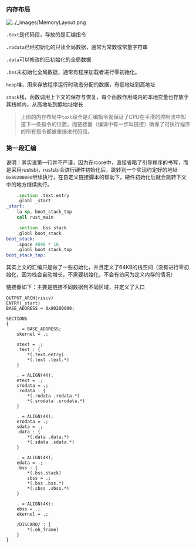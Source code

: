 ### 内存布局

![../_images/MemoryLayout.png](https://s2.loli.net/2022/04/26/pC75ZzlIU6Mdxot.png)

`.text`是代码段，存放的是汇编指令

`.rodata`已经初始化的只读全局数据，通常为常数或常量字符串

`.data`可以修改的已初始化的全局数据

`.bss`未初始化全局数据，通常有程序加载者进行零初始化。

`heap`堆，用来存放程序运行时动态分配的数据，有低地址到高地址

`stack`栈，函数调用上下文的保存与恢复，每个函数作用域内的本地变量也存放于其栈帧内，从高地址到低地址增长

> 上图的内存布局中`text`段全是汇编指令就保证了CPU在平滑的控制流中知道下一条指令的位置。而链接器（编译中有一步叫链接）确保了可执行程序的所有指令都被重排进代码段。

### 第一段汇编

说明：其实说第一行并不严谨，因为在rcore中，直接省略了引导程序的书写，而是采用rustsbi，rustsbi会进行硬件初始化后，跳转到一个实现约定好的地址`0x80200000`继续执行，在自定义链接脚本的帮助下，硬件初始化后就会跳转下文中的地方继续执行。

```asm
    .section .text.entry
    .globl _start
_start:
    la sp, boot_stack_top
    call rust_main

    .section .bss.stack
    .globl boot_stack
boot_stack:
    .space 4096 * 16
    .globl boot_stack_top
boot_stack_top:
```
其实上文的汇编只是做了一些初始化，并且定义了64KB的栈空间（没有进行零初始化，因为栈会自动增长，不需要初始化，不会有访问为定义内存的情况）

链接器如下：主要是链接不同数据到不同区域，并定义了入口

```
OUTPUT_ARCH(riscv)
ENTRY(_start)
BASE_ADDRESS = 0x80200000;

SECTIONS
{
    . = BASE_ADDRESS;
    skernel = .;

    stext = .;
    .text : {
        *(.text.entry)
        *(.text .text.*)
    }

    . = ALIGN(4K);
    etext = .;
    srodata = .;
    .rodata : {
        *(.rodata .rodata.*)
        *(.srodata .srodata.*)
    }

    . = ALIGN(4K);
    erodata = .;
    sdata = .;
    .data : {
        *(.data .data.*)
        *(.sdata .sdata.*)
    }

    . = ALIGN(4K);
    edata = .;
    .bss : {
        *(.bss.stack)
        sbss = .;
        *(.bss .bss.*)
        *(.sbss .sbss.*)
    }

    . = ALIGN(4K);
    ebss = .;
    ekernel = .;

    /DISCARD/ : {
        *(.eh_frame)
    }
}
```



